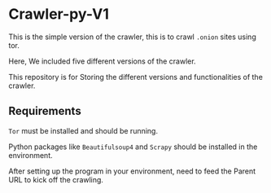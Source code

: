 # Crawler-py-V1

This is the simple version of the crawler, this is to crawl `.onion` sites using tor.

Here, We included five different versions of the crawler.

This repository is for Storing the different versions and functionalities of the crawler.

## Requirements

`Tor` must be installed and should be running.

Python packages like `Beautifulsoup4` and `Scrapy` should be installed in the environment.

After setting up the program in your environment, need to feed the Parent URL to kick off the crawling.
